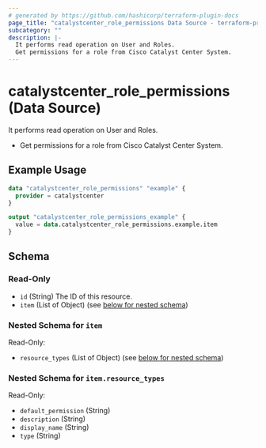 ```yaml
---
# generated by https://github.com/hashicorp/terraform-plugin-docs
page_title: "catalystcenter_role_permissions Data Source - terraform-provider-catalystcenter"
subcategory: ""
description: |-
  It performs read operation on User and Roles.
  Get permissions for a role from Cisco Catalyst Center System.
---
```


# catalystcenter_role_permissions (Data Source)

It performs read operation on User and Roles.

- Get permissions for a role from Cisco Catalyst Center System.

## Example Usage

```terraform
data "catalystcenter_role_permissions" "example" {
  provider = catalystcenter
}

output "catalystcenter_role_permissions_example" {
  value = data.catalystcenter_role_permissions.example.item
}
```

<!-- schema generated by tfplugindocs -->
## Schema

### Read-Only

- `id` (String) The ID of this resource.
- `item` (List of Object) (see [below for nested schema](#nestedatt--item))

<a id="nestedatt--item"></a>
### Nested Schema for `item`

Read-Only:

- `resource_types` (List of Object) (see [below for nested schema](#nestedobjatt--item--resource_types))

<a id="nestedobjatt--item--resource_types"></a>
### Nested Schema for `item.resource_types`

Read-Only:

- `default_permission` (String)
- `description` (String)
- `display_name` (String)
- `type` (String)
